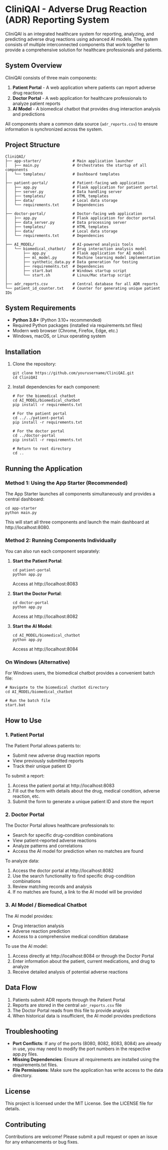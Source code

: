 # CliniQAI - Adverse Drug Reaction (ADR) Reporting System

CliniQAI is an integrated healthcare system for reporting, analyzing, and predicting adverse drug reactions using advanced AI models. The system consists of multiple interconnected components that work together to provide a comprehensive solution for healthcare professionals and patients.

## System Overview

CliniQAI consists of three main components:

1. **Patient Portal** - A web application where patients can report adverse drug reactions
2. **Doctor Portal** - A web application for healthcare professionals to analyze patient reports
3. **AI Model** - A biomedical chatbot that provides drug interaction analysis and predictions

All components share a common data source (`adr_reports.csv`) to ensure information is synchronized across the system.

## Project Structure

```
CliniQAI/
├── app-starter/              # Main application launcher
│   ├── main.py               # Orchestrates the startup of all components
│   └── templates/            # Dashboard templates
│
├── patient-portal/           # Patient-facing web application
│   ├── app.py                # Flask application for patient portal
│   ├── server.py             # Data handling server
│   ├── templates/            # HTML templates
│   ├── data/                 # Local data storage
│   └── requirements.txt      # Dependencies
│
├── doctor-portal/            # Doctor-facing web application
│   ├── app.py                # Flask application for doctor portal
│   ├── data_server.py        # Data processing server
│   ├── templates/            # HTML templates
│   ├── data/                 # Local data storage
│   └── requirements.txt      # Dependencies
│
├── AI_MODEL/                 # AI-powered analysis tools
│   └── biomedical_chatbot/   # Drug interaction analysis model
│       ├── app.py            # Flask application for AI model
│       ├── ml_model.py       # Machine learning model implementation
│       ├── synthetic_data.py # Data generation for testing
│       ├── requirements.txt  # Dependencies
│       ├── start.bat         # Windows startup script
│       └── start.sh          # Linux/Mac startup script
│
├── adr_reports.csv           # Central database for all ADR reports
└── patient_id_counter.txt    # Counter for generating unique patient IDs
```

## System Requirements

- **Python 3.8+** (Python 3.10+ recommended)
- Required Python packages (installed via requirements.txt files)
- Modern web browser (Chrome, Firefox, Edge, etc.)
- Windows, macOS, or Linux operating system

## Installation

1. Clone the repository:
   ```
   git clone https://github.com/yourusername/CliniQAI.git
   cd CliniQAI
   ```

2. Install dependencies for each component:
   ```
   # For the biomedical chatbot
   cd AI_MODEL/biomedical_chatbot
   pip install -r requirements.txt
   
   # For the patient portal
   cd ../../patient-portal
   pip install -r requirements.txt
   
   # For the doctor portal
   cd ../doctor-portal
   pip install -r requirements.txt
   
   # Return to root directory
   cd ..
   ```

## Running the Application

### Method 1: Using the App Starter (Recommended)

The App Starter launches all components simultaneously and provides a central dashboard:

```
cd app-starter
python main.py
```

This will start all three components and launch the main dashboard at http://localhost:8080.

### Method 2: Running Components Individually

You can also run each component separately:

1. **Start the Patient Portal**:
   ```
   cd patient-portal
   python app.py
   ```
   Access at http://localhost:8083

2. **Start the Doctor Portal**:
   ```
   cd doctor-portal
   python app.py
   ```
   Access at http://localhost:8082

3. **Start the AI Model**:
   ```
   cd AI_MODEL/biomedical_chatbot
   python app.py
   ```
   Access at http://localhost:8084

### On Windows (Alternative)

For Windows users, the biomedical chatbot provides a convenient batch file:

```
# Navigate to the biomedical chatbot directory
cd AI_MODEL/biomedical_chatbot

# Run the batch file
start.bat
```

## How to Use

### 1. Patient Portal

The Patient Portal allows patients to:
- Submit new adverse drug reaction reports
- View previously submitted reports
- Track their unique patient ID

To submit a report:
1. Access the patient portal at http://localhost:8083
2. Fill out the form with details about the drug, medical condition, adverse reaction, etc.
3. Submit the form to generate a unique patient ID and store the report

### 2. Doctor Portal

The Doctor Portal allows healthcare professionals to:
- Search for specific drug-condition combinations
- View patient-reported adverse reactions
- Analyze patterns and correlations
- Access the AI model for prediction when no matches are found

To analyze data:
1. Access the doctor portal at http://localhost:8082
2. Use the search functionality to find specific drug-condition combinations
3. Review matching records and analysis
4. If no matches are found, a link to the AI model will be provided

### 3. AI Model / Biomedical Chatbot

The AI model provides:
- Drug interaction analysis
- Adverse reaction prediction
- Access to a comprehensive medical condition database

To use the AI model:
1. Access directly at http://localhost:8084 or through the Doctor Portal
2. Enter information about the patient, current medications, and drug to analyze
3. Receive detailed analysis of potential adverse reactions

## Data Flow

1. Patients submit ADR reports through the Patient Portal
2. Reports are stored in the central `adr_reports.csv` file
3. The Doctor Portal reads from this file to provide analysis
4. When historical data is insufficient, the AI model provides predictions

## Troubleshooting

- **Port Conflicts**: If any of the ports (8080, 8082, 8083, 8084) are already in use, you may need to modify the port numbers in the respective app.py files.
- **Missing Dependencies**: Ensure all requirements are installed using the requirements.txt files.
- **File Permissions**: Make sure the application has write access to the data directory.

## License

This project is licensed under the MIT License. See the LICENSE file for details.

## Contributing

Contributions are welcome! Please submit a pull request or open an issue for any enhancements or bug fixes.

